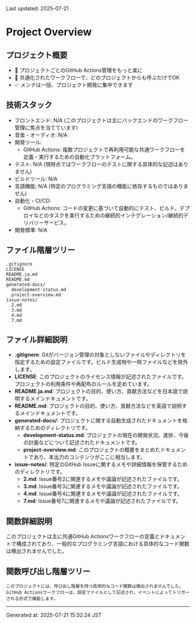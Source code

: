 Last updated: 2025-07-21

# Project Overview

## プロジェクト概要
- 🚀 プロジェクトごとのGitHub Actions管理をもっと楽に
- 🔗 共通化されたワークフローで、どのプロジェクトからも呼ぶだけでOK
- ✅ メンテは一括、プロジェクト開発に集中できます

## 技術スタック
- フロントエンド: N/A (このプロジェクトは主にバックエンドのワークフロー管理に焦点を当てています)
- 音楽・オーディオ: N/A
- 開発ツール:
    - GitHub Actions: 複数プロジェクトで再利用可能な共通ワークフローを定義・実行するための自動化プラットフォーム。
- テスト: N/A (現時点ではワークフローのテストに関する具体的な記述はありません)
- ビルドツール: N/A
- 言語機能: N/A (特定のプログラミング言語の機能に依存するものではありません)
- 自動化・CI/CD:
    - GitHub Actions: コードの変更に基づいて自動的にテスト、ビルド、デプロイなどのタスクを実行するための継続的インテグレーション/継続的デリバリーサービス。
- 開発標準: N/A

## ファイル階層ツリー
```
.gitignore
LICENSE
README.ja.md
README.md
generated-docs/
  development-status.md
  project-overview.md
issue-notes/
  2.md
  3.md
  4.md
  7.md
```

## ファイル詳細説明
- **.gitignore**: Gitがバージョン管理の対象としないファイルやディレクトリを指定するための設定ファイルです。ビルド生成物や一時ファイルなどを除外します。
- **LICENSE**: このプロジェクトのライセンス情報が記述されたファイルです。プロジェクトの利用条件や再配布のルールを定めています。
- **README.ja.md**: プロジェクトの目的、使い方、貢献方法などを日本語で説明するメインドキュメントです。
- **README.md**: プロジェクトの目的、使い方、貢献方法などを英語で説明するメインドキュメントです。
- **generated-docs/**: プロジェクトに関する自動生成されたドキュメントを格納するためのディレクトリです。
    - **development-status.md**: プロジェクトの現在の開発状況、進捗、今後の計画などについて記述されたドキュメントです。
    - **project-overview.md**: このプロジェクトの概要をまとめたドキュメントであり、本出力のコンテンツがここに相当します。
- **issue-notes/**: 特定のGitHub Issueに関するメモや詳細情報を保管するためのディレクトリです。
    - **2.md**: Issue番号2に関連するメモや議論が記述されたファイルです。
    - **3.md**: Issue番号3に関連するメモや議論が記述されたファイルです。
    - **4.md**: Issue番号4に関連するメモや議論が記述されたファイルです。
    - **7.md**: Issue番号7に関連するメモや議論が記述されたファイルです。

## 関数詳細説明
このプロジェクトは主に共通GitHub Actionsワークフローの定義とドキュメントで構成されており、一般的なプログラミング言語における具体的なコード関数は検出されませんでした。

## 関数呼び出し階層ツリー
```
このプロジェクトには、呼び出し階層を持つ具体的なコード関数は検出されませんでした。GitHub Actionsワークフローは、設定ファイルとして記述され、イベントによってトリガーされる形式で機能します。
```

---
Generated at: 2025-07-21 15:32:24 JST
